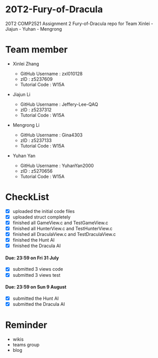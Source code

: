 # 20T2-Fury-of-Dracula
20T2 COMP2521 Assignment 2 Fury-of-Dracula repo for Team Xinlei - Jiajun - Yuhan - Mengrong

# Team member

- Xinlei Zhang 

    - GitHub Username : zxl010128
    - zID : z5237609
    - Tutorial Code : W15A

- Jiajun Li 

    - GitHub Username : Jeffery-Lee-QAQ
    - zID : z5237312
    - Tutorial Code : W15A
    
- Mengrong Li

    - GitHub Username : Gina4303
    - zID : z5237133
    - Tutorial Code : W15A
    
- Yuhan Yan

    - GitHub Username : YuhanYan2000
    - zID : z5270656
    - Tutorial Code : W15A

# CheckList
- [x] uploaded the initial code files 
- [x] uploaded struct completely
- [x] finished all GameView.c and TestGameView.c
- [x] finished all HunterView.c and TestHunterView.c
- [x] finished all DraculaView.c and TestDraculaView.c
- [x] finished the Hunt AI
- [x] finished the Dracula AI

#### **Due: 23:59 on Fri 31 July**
- [x] submitted 3 views code
- [x] submitted 3 views test
  
#### **Due: 23:59 on Sun 9 August**
- [x] submitted the Hunt AI
- [x] submitted the Dracula AI
  
# Reminder
- wikis
- teams group
- blog

